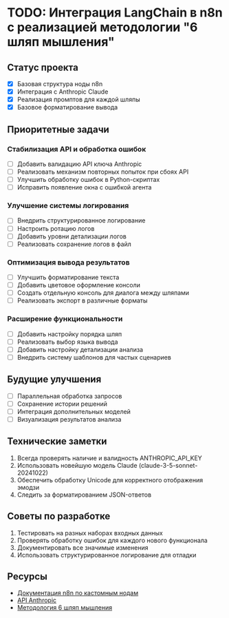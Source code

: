 # TODO: Интеграция LangChain в n8n с реализацией методологии "6 шляп мышления"

## Статус проекта
- [x] Базовая структура ноды n8n
- [x] Интеграция с Anthropic Claude
- [x] Реализация промптов для каждой шляпы
- [x] Базовое форматирование вывода

## Приоритетные задачи

### Стабилизация API и обработка ошибок
- [ ] Добавить валидацию API ключа Anthropic
- [ ] Реализовать механизм повторных попыток при сбоях API
- [ ] Улучшить обработку ошибок в Python-скриптах
- [ ] Исправить появление окна с ошибкой агента

### Улучшение системы логирования
- [ ] Внедрить структурированное логирование
- [ ] Настроить ротацию логов
- [ ] Добавить уровни детализации логов
- [ ] Реализовать сохранение логов в файл

### Оптимизация вывода результатов
- [ ] Улучшить форматирование текста
- [ ] Добавить цветовое оформление консоли
- [ ] Создать отдельную консоль для диалога между шляпами
- [ ] Реализовать экспорт в различные форматы

### Расширение функциональности
- [ ] Добавить настройку порядка шляп
- [ ] Реализовать выбор языка вывода
- [ ] Добавить настройку детализации анализа
- [ ] Внедрить систему шаблонов для частых сценариев

## Будущие улучшения
- [ ] Параллельная обработка запросов
- [ ] Сохранение истории решений
- [ ] Интеграция дополнительных моделей
- [ ] Визуализация результатов анализа

## Технические заметки
1. Всегда проверять наличие и валидность ANTHROPIC_API_KEY
2. Использовать новейшую модель Claude (claude-3-5-sonnet-20241022)
3. Обеспечить обработку Unicode для корректного отображения эмодзи
4. Следить за форматированием JSON-ответов

## Советы по разработке
1. Тестировать на разных наборах входных данных
2. Проверять обработку ошибок для каждого нового функционала
3. Документировать все значимые изменения
4. Использовать структурированное логирование для отладки

## Ресурсы
- [Документация n8n по кастомным нодам](https://docs.n8n.io/integrations/creating-nodes/)
- [API Anthropic](https://docs.anthropic.com/claude/reference/)
- [Методология 6 шляп мышления](https://en.wikipedia.org/wiki/Six_Thinking_Hats)
